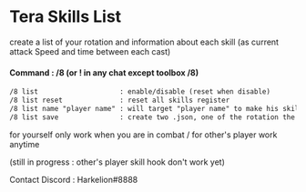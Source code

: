 # Tera Skills List

create a list of your rotation and information about each skill (as current attack Speed and time between each cast) 

#### Command : /8 (or ! in any chat except toolbox /8) 
```txt
/8 list                    : enable/disable (reset when disable)
/8 list reset              : reset all skills register
/8 list name "player name" : will target "player name" to make his skills list (target by default is yourself)
/8 list save               : create two .json, one of the rotation the other one of the average animation skills of the target (reset after save)

```
for yourself only work when you are in combat / for other's player work anytime

(still in progress : other's player skill hook don't work yet)

Contact Discord : Harkelion#8888
